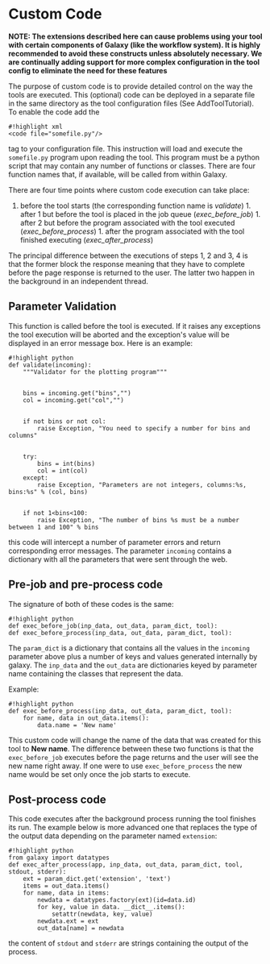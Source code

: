 

# Custom Code

**NOTE: The extensions described here can cause problems using your tool with certain components of Galaxy (like the workflow system). It is highly recommended to avoid these constructs unless absolutely necessary. We are continually adding support for more complex configuration in the tool config to eliminate the need for these features**

The purpose of custom code is to provide detailed control on the way the tools are executed. This (optional) code can be deployed in a separate file in the same directory as the tool configuration files (See AddToolTutorial). To enable the code add the

```
#!highlight xml
<code file="somefile.py"/>
```

tag to your configuration file. This instruction will load and execute the `somefile.py` program upon reading the tool. This program must be a python script that may contain any number of functions or classes. There are four function names that, if available, will be called from within Galaxy.

There are four time points where custom code execution can take place:

1. before the tool starts (the corresponding function name is _validate_) 1. after 1 but before the tool is placed in the job queue (_exec\_before\_job_) 1. after 2 but before the program associated with the tool executed (_exec\_before\_process_) 1. after the program associated with the tool finished executing (_exec\_after\_process_)

The principal difference between the executions of steps 1, 2 and 3, 4 is that the former block the response meaning that they have to complete before the page response is returned to the user. The latter two happen in the background in an independent thread.

## Parameter Validation

This function is called before the tool is executed. If it raises any exceptions the tool execution will be aborted and the exception's value will be displayed in an error message box. Here is an example:

```
#!highlight python
def validate(incoming):
    """Validator for the plotting program"""
    
    
    bins = incoming.get("bins","")
    col = incoming.get("col","")


    if not bins or not col:
        raise Exception, "You need to specify a number for bins and columns"


    try:
        bins = int(bins)
        col = int(col)
    except:
        raise Exception, "Parameters are not integers, columns:%s, bins:%s" % (col, bins)


    if not 1<bins<100:
        raise Exception, "The number of bins %s must be a number between 1 and 100" % bins
```

this code will intercept a number of parameter errors and return corresponding error messages. The parameter `incoming` contains a dictionary with all the parameters that were sent through the web.

## Pre-job and pre-process code

The signature of both of these codes is the same:

```
#!highlight python
def exec_before_job(inp_data, out_data, param_dict, tool):
def exec_before_process(inp_data, out_data, param_dict, tool):
```

The `param_dict` is a dictionary that contains all the values in the `incoming` parameter above plus a number of keys and values generated internally by galaxy. The `inp_data` and the `out_data` are dictionaries keyed by parameter name containing the classes that represent the data.

Example:

```
#!highlight python
def exec_before_process(inp_data, out_data, param_dict, tool):
    for name, data in out_data.items():
        data.name = 'New name'
```

This custom code will change the name of the data that was created for this tool to **New name**. The difference between these two functions is that the `exec_before_job` executes before the page returns and the user will see the new name right away. If one were to use `exec_before_process` the new name would be set only once the job starts to execute.

## Post-process code

This code executes after the background process running the tool finishes its run. The example below is more advanced one that replaces the type of the output data depending on the parameter named `extension`:

```
#!highlight python
from galaxy import datatypes
def exec_after_process(app, inp_data, out_data, param_dict, tool, stdout, stderr):
    ext = param_dict.get('extension', 'text')
    items = out_data.items()   
    for name, data in items: 
        newdata = datatypes.factory(ext)(id=data.id)
        for key, value in data. __dict__.items():
            setattr(newdata, key, value)
        newdata.ext = ext
        out_data[name] = newdata
```

the content of `stdout` and `stderr` are strings containing the output of the process.
